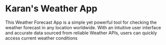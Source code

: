 # Karan's Weather App
 This Weather Forecast App is a simple yet powerful tool for checking the weather forecast in any location worldwide. With an intuitive user interface and accurate data sourced from reliable Weather APIs, users can quickly access current weather conditions
